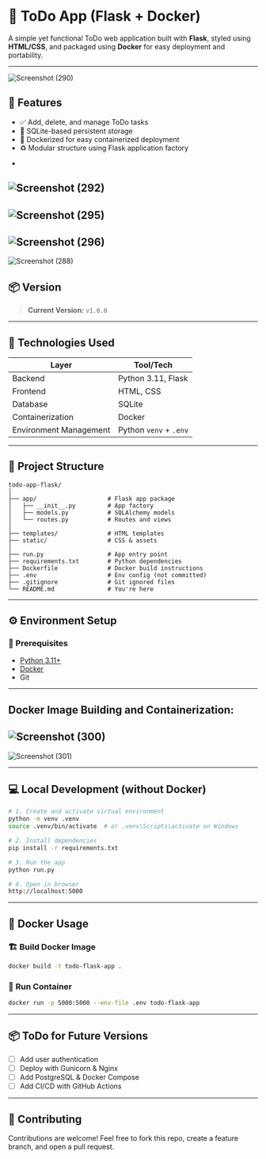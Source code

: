 # 📝 ToDo App (Flask + Docker)

A simple yet functional ToDo web application built with **Flask**, styled using **HTML/CSS**, and packaged using **Docker** for easy deployment and portability.

---
![Screenshot (290)](https://github.com/user-attachments/assets/184e72f5-8a49-494b-a7b1-ca5814226ec6)


## 🚀 Features

* ✅ Add, delete, and manage ToDo tasks
* 📓 SQLite-based persistent storage
* 🐳 Dockerized for easy containerized deployment
* ♻️ Modular structure using Flask application factory

-
![Screenshot (292)](https://github.com/user-attachments/assets/7fb0f0b2-a051-454f-830b-76ca8462015b)
--
![Screenshot (295)](https://github.com/user-attachments/assets/1b1b0e8b-72f1-4361-b7bb-8f9a902fe78d)
---
![Screenshot (296)](https://github.com/user-attachments/assets/8a6c4119-7cd8-4431-8e84-82d8018e578a)
----
![Screenshot (288)](https://github.com/user-attachments/assets/8783e6dd-7687-4719-8411-e292f2fd0ec2)


## 📦 Version

> **Current Version:** `v1.0.0`

---

## 💪 Technologies Used

| Layer                  | Tool/Tech              |
| ---------------------- | ---------------------- |
| Backend                | Python 3.11, Flask     |
| Frontend               | HTML, CSS              |
| Database               | SQLite                 |
| Containerization       | Docker                 |
| Environment Management | Python `venv` + `.env` |

---

## 📁 Project Structure

```
todo-app-flask/
│
├── app/                    # Flask app package
│   ├── __init__.py         # App factory
│   ├── models.py           # SQLAlchemy models
│   └── routes.py           # Routes and views
│
├── templates/              # HTML templates
├── static/                 # CSS & assets
│
├── run.py                  # App entry point
├── requirements.txt        # Python dependencies
├── Dockerfile              # Docker build instructions
├── .env                    # Env config (not committed)
├── .gitignore              # Git ignored files
└── README.md               # You're here
```

---

## ⚙️ Environment Setup

### 📌 Prerequisites

* [Python 3.11+](https://www.python.org/)
* [Docker](https://www.docker.com/)
* Git
---
## Docker Image Building and Containerization:
![Screenshot (300)](https://github.com/user-attachments/assets/3cd18791-7233-43d4-89d7-49e8d506484c)
--
![Screenshot (301)](https://github.com/user-attachments/assets/2ddbf323-7e14-42be-89cf-b7b4b54b5a1a)

---

## 💻 Local Development (without Docker)

```bash
# 1. Create and activate virtual environment
python -m venv .venv
source .venv/bin/activate  # or .venv\Scripts\activate on Windows

# 2. Install dependencies
pip install -r requirements.txt

# 3. Run the app
python run.py

# 4. Open in browser
http://localhost:5000
```

---

## 🐳 Docker Usage

### 🏗️ Build Docker Image

```bash
docker build -t todo-flask-app .
```

### 🚀 Run Container

```bash
docker run -p 5000:5000 --env-file .env todo-flask-app
```

---

## 📦 ToDo for Future Versions

* [ ] Add user authentication
* [ ] Deploy with Gunicorn & Nginx
* [ ] Add PostgreSQL & Docker Compose
* [ ] Add CI/CD with GitHub Actions

---

## 🤝 Contributing

Contributions are welcome! Feel free to fork this repo, create a feature branch, and open a pull request.

